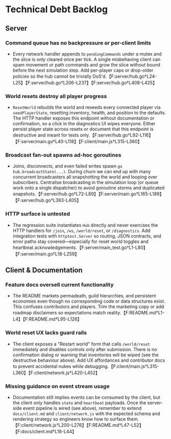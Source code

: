 # Technical Debt Backlog

## Server

### Command queue has no backpressure or per-client limits
- Every network handler appends to `pendingCommands` under a mutex and the slice is only cleared once per tick. A single misbehaving client can spam movement or path commands and grow the slice without bound before the next simulation step. Add per-player caps or drop-older policies so the hub cannot be trivially DoS'd.【F:server/hub.go†L24-L25】【F:server/hub.go†L206-L237】【F:server/hub.go†L408-L425】

### World resets destroy all player progress
- `ResetWorld` rebuilds the world and reseeds every connected player via `seedPlayerState`, resetting inventory, health, and position to the defaults. The HTTP handler exposes this endpoint without documentation or confirmation, so a click in the diagnostics UI wipes everyone. Either persist player state across resets or document that this endpoint is destructive and meant for tests only.【F:server/hub.go†L92-L116】【F:server/main.go†L40-L118】【F:client/main.js†L315-L360】

### Broadcast fan-out spawns ad-hoc goroutines
- Joins, disconnects, and even failed writes spawn `go hub.broadcastState(...)`. During churn we can end up with many concurrent broadcasters all snapshotting the world and looping over subscribers. Centralise broadcasting in the simulation loop (or queue work onto a single dispatcher) to avoid goroutine storms and duplicated snapshots.【F:server/hub.go†L72-L89】【F:server/main.go†L165-L189】【F:server/hub.go†L393-L405】

### HTTP surface is untested
- The regression suite instantiates `Hub` directly and never exercises the HTTP handlers for `/join`, `/ws`, `/world/reset`, or `/diagnostics`. Add integration tests with `httptest.Server` so routing, JSON contracts, and error paths stay covered—especially for reset world toggles and heartbeat acknowledgements.【F:server/main_test.go†L1-L80】【F:server/main.go†L18-L259】

## Client & Documentation

### Feature docs oversell current functionality
- The README markets permadeath, guild hierarchies, and persistent economies even though no corresponding code or data structures exist. This confuses contributors and players. Trim the marketing copy or add roadmap disclaimers so expectations match reality.【F:README.md†L1-L4】【F:README.md†L95-L126】

### World reset UX lacks guard rails
- The client exposes a "Restart world" form that calls `/world/reset` immediately and disables controls only after submission. There is no confirmation dialog or warning that inventories will be wiped (see the destructive behaviour above). Add UX affordances and contributor docs to prevent accidental nukes while debugging.【F:client/main.js†L315-L360】【F:client/network.js†L420-L452】

### Missing guidance on event stream usage
- Documentation still implies events can be consumed by the client, but the client only handles `state` and `heartbeat` payloads. Once the server-side event pipeline is wired (see above), remember to extend `docs/client.md` and `client/network.js` with the expected schema and rendering strategy so engineers know how to surface them.【F:client/network.js†L200-L276】【F:README.md†L47-L52】【F:docs/client.md†L18-L44】
